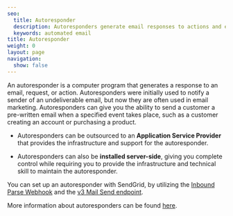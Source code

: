 ```yaml
---
seo:
  title: Autoresponder
  description: Autoresponders generate email responses to actions and events.
  keywords: automated email
title: Autoresponder
weight: 0
layout: page
navigation:
  show: false
---
```


An autoresponder is a computer program that generates a response to an email, request, or action. Autoresponders were initially used to notify a sender of an undeliverable email, but now they are often used in email marketing. Autoresponders can give you the ability to send a customer a pre-written email when a specified event takes place, such as a customer creating an account or purchasing a product.

- Autoresponders can be outsourced to an **Application Service Provider** that provides the infrastructure and support for the autoresponder.

- Autoresponders can also be **installed server-side**, giving you complete control while requiring you to provide the infrastructure and technical skill to maintain the autoresponder.

<call-out>

You can set up an autoresponder with SendGrid, by utilizing the [Inbound Parse Webhook](https://sendgrid.com/docs/for-developers/parsing-email/setting-up-the-inbound-parse-webhook/) and the [v3 Mail Send endpoint](https://sendgrid.com/docs/API_Reference/Web_API_v3/Mail/index.html).

</call-out>

More information about autoresponders can be found [here](https://en.wikipedia.org/wiki/Autoresponder).
